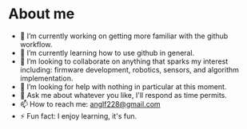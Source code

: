 # About me

- 🔭 I’m currently working on getting more familiar with the github workflow.
- 🌱 I’m currently learning how to use github in general.
- 👯 I’m looking to collaborate on anything that sparks my interest including: firmware development, robotics, sensors, and algorithm implementation.
- 🤔 I’m looking for help with nothing in particular at this moment.
- 💬 Ask me about whatever you like, I'll respond as time permits.
- 📫 How to reach me: anglf228@gmail.com
- ⚡ Fun fact: I enjoy learning, it's fun.
